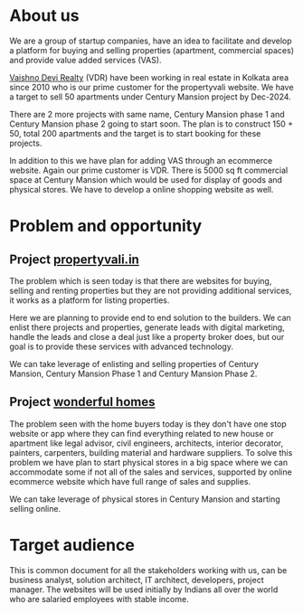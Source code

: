 # About us
We are a group of startup companies, have an idea to facilitate and develop a platform for buying and selling properties (apartment, commercial spaces) and provide value added services (VAS).

[Vaishno Devi Realty](vdr.md) (VDR) have been working in real estate in Kolkata area since 2010 who is our prime customer for the propertyvali website. We have a target to sell 50 apartments under Century Mansion project by Dec-2024. 

There are 2 more projects with same name, Century Mansion phase 1 and Century Mansion phase 2 going to start soon. The plan is to construct 150 + 50, total 200 apartments and the target is to start booking for these projects.

In addition to this we have plan for adding VAS through an ecommerce website. Again our prime customer is VDR. There is 5000 sq ft commercial space at Century Mansion which would be used for display of goods and physical stores. We have to develop a online shopping website as well.

# Problem and opportunity

## Project [propertyvali.in](project-propertyvali.md)
The problem which is seen today is that there are websites for buying, selling and renting properties but they are not providing additional services, it works as a platform for listing properties. 

Here we are planning to provide end to end solution to the builders. We can enlist there projects and properties, generate leads with digital marketing, handle the leads and close a deal just like a property broker does, but our goal is to provide these services with advanced technology.

We can take leverage of enlisting and selling properties of Century Mansion, Century Mansion Phase 1 and Century Mansion Phase 2. 

## Project [wonderful homes](project-wonderfulhomes.md)
The problem seen with the home buyers today is they don't have one stop website or app where they can find everything related to new house or apartment like legal advisor, civil engineers, architects, interior decorator, painters, carpenters, building material and hardware suppliers. To solve this problem we have plan to start physical stores in a big space where we can accommodate some if not all of the sales and services, supported by online ecommerce website which have full range of sales and supplies.

We can take leverage of physical stores in Century Mansion and starting selling online. 

# Target audience
This is common document for all the stakeholders working with us, can be business analyst, solution architect, IT architect, developers, project manager.
The websites will be used initially by Indians all over the world who are salaried employees with stable income.
